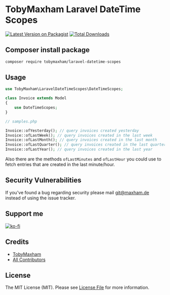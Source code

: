 # TobyMaxham Laravel DateTime Scopes

[![Latest Version on Packagist](https://img.shields.io/packagist/v/tobymaxham/laravel-datetime-scopes.svg?style=flat-square)](https://packagist.org/packages/tobymaxham/laravel-datetime-scopes)
[![Total Downloads](https://img.shields.io/packagist/dt/tobymaxham/laravel-datetime-scopes.svg?style=flat-square)](https://packagist.org/packages/tobymaxham/laravel-datetime-scopes)

## Composer install package
```bash
composer require tobymaxham/laravel-datetime-scopes
```

## Usage

```php
use TobyMaxham\LaravelDateTimeScopes\DateTimeScopes;

class Invoice extends Model
{
    use DateTimeScopes;
}
```

```php
// samples.php

Invoice::ofYesterday(); // query invoices created yesterday
Invoice::ofLastWeek(); // query invoices created in the last week
Invoice::ofLastMonth(); // query invoices created in the last month
Invoice::ofLastQuarter(); // query invoices created in the last quarter
Invoice::ofLastYear(); // query invoices created in the last year
```

Also there are the methods `ofLastMinutes` and `ofLastHour` you could use to fetch entries that are created in the last minute/hour.

## Security Vulnerabilities

If you've found a bug regarding security please mail git@maxham.de instead of using the issue tracker.

## Support me

[![ko-fi](https://ko-fi.com/img/githubbutton_sm.svg)](https://ko-fi.com/Z8Z4NZKU)

## Credits

- [TobyMaxham](https://github.com/TobyMaxham)
- [All Contributors](../../contributors)

## License

The MIT License (MIT). Please see [License File](LICENSE.md) for more information.